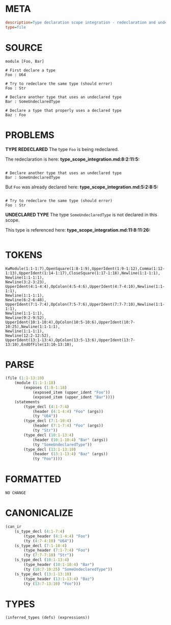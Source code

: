 # META
~~~ini
description=Type declaration scope integration - redeclaration and undeclared type errors
type=file
~~~
# SOURCE
~~~roc
module [Foo, Bar]

# First declare a type
Foo : U64

# Try to redeclare the same type (should error)
Foo : Str

# Declare another type that uses an undeclared type
Bar : SomeUndeclaredType

# Declare a type that properly uses a declared type
Baz : Foo
~~~
# PROBLEMS
**TYPE REDECLARED**
The type ``Foo`` is being redeclared.

The redeclaration is here:
**type_scope_integration.md:8:2:11:5:**
```roc

# Declare another type that uses an undeclared type
Bar : SomeUndeclaredType

```

But ``Foo`` was already declared here:
**type_scope_integration.md:5:2:8:5:**
```roc

# Try to redeclare the same type (should error)
Foo : Str

```


**UNDECLARED TYPE**
The type ``SomeUndeclaredType`` is not declared in this scope.

This type is referenced here:
**type_scope_integration.md:11:8:11:26:**
```roc

```


# TOKENS
~~~zig
KwModule(1:1-1:7),OpenSquare(1:8-1:9),UpperIdent(1:9-1:12),Comma(1:12-1:13),UpperIdent(1:14-1:17),CloseSquare(1:17-1:18),Newline(1:1-1:1),
Newline(1:1-1:1),
Newline(3:2-3:23),
UpperIdent(4:1-4:4),OpColon(4:5-4:6),UpperIdent(4:7-4:10),Newline(1:1-1:1),
Newline(1:1-1:1),
Newline(6:2-6:48),
UpperIdent(7:1-7:4),OpColon(7:5-7:6),UpperIdent(7:7-7:10),Newline(1:1-1:1),
Newline(1:1-1:1),
Newline(9:2-9:52),
UpperIdent(10:1-10:4),OpColon(10:5-10:6),UpperIdent(10:7-10:25),Newline(1:1-1:1),
Newline(1:1-1:1),
Newline(12:2-12:52),
UpperIdent(13:1-13:4),OpColon(13:5-13:6),UpperIdent(13:7-13:10),EndOfFile(13:10-13:10),
~~~
# PARSE
~~~clojure
(file (1:1-13:10)
	(module (1:1-1:18)
		(exposes (1:8-1:18)
			(exposed_item (upper_ident "Foo"))
			(exposed_item (upper_ident "Bar"))))
	(statements
		(type_decl (4:1-7:4)
			(header (4:1-4:4) "Foo" (args))
			(ty "U64"))
		(type_decl (7:1-10:4)
			(header (7:1-7:4) "Foo" (args))
			(ty "Str"))
		(type_decl (10:1-13:4)
			(header (10:1-10:4) "Bar" (args))
			(ty "SomeUndeclaredType"))
		(type_decl (13:1-13:10)
			(header (13:1-13:4) "Baz" (args))
			(ty "Foo"))))
~~~
# FORMATTED
~~~roc
NO CHANGE
~~~
# CANONICALIZE
~~~clojure
(can_ir
	(s_type_decl (4:1-7:4)
		(type_header (4:1-4:4) "Foo")
		(ty (4:7-4:10) "U64"))
	(s_type_decl (7:1-10:4)
		(type_header (7:1-7:4) "Foo")
		(ty (7:7-7:10) "Str"))
	(s_type_decl (10:1-13:4)
		(type_header (10:1-10:4) "Bar")
		(ty (10:7-10:25) "SomeUndeclaredType"))
	(s_type_decl (13:1-13:10)
		(type_header (13:1-13:4) "Baz")
		(ty (13:7-13:10) "Foo")))
~~~
# TYPES
~~~clojure
(inferred_types (defs) (expressions))
~~~